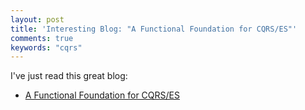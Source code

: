 ```yaml
---
layout: post
title: 'Interesting Blog: "A Functional Foundation for CQRS/ES"'
comments: true
keywords: "cqrs"
---
```


I've just read this great blog:

- [A Functional Foundation for CQRS/ES](http://verraes.net/2014/05/functional-foundation-for-cqrs-event-sourcing/)

